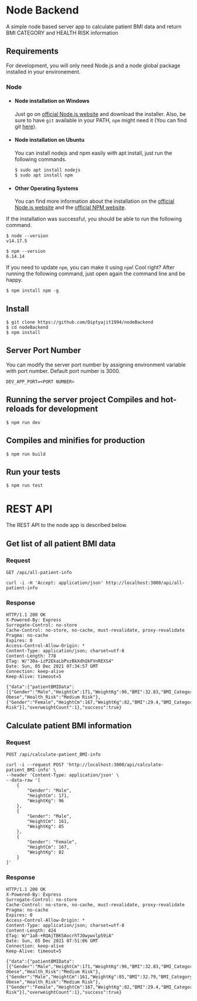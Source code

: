 # Node Backend
A simple node based server app to calculate patient BMI data and return BMI CATEGORY and HEALTH RISK information

## Requirements

For development, you will only need Node.js and a node global package installed in your environement.

### Node
- #### Node installation on Windows

  Just go on [official Node.js website](https://nodejs.org/) and download the installer.
Also, be sure to have `git` available in your PATH, `npm` might need it (You can find git [here](https://git-scm.com/)).

- #### Node installation on Ubuntu

  You can install nodejs and npm easily with apt install, just run the following commands.

      $ sudo apt install nodejs
      $ sudo apt install npm

- #### Other Operating Systems
  You can find more information about the installation on the [official Node.js website](https://nodejs.org/) and the [official NPM website](https://npmjs.org/).

If the installation was successful, you should be able to run the following command.

    $ node --version
    v14.17.5

    $ npm --version
    6.14.14

If you need to update `npm`, you can make it using `npm`! Cool right? After running the following command, just open again the command line and be happy.

    $ npm install npm -g

###
## Install

    $ git clone https://github.com/Diptyajit1994/nodeBackend
    $ cd nodeBackend
    $ npm install


## Server Port Number
You can modify the server port number by assigning environment variable with port number. Default port number is 3000.

    DEV_APP_PORT=<PORT NUMBER>

## Running the  server project Compiles and hot-reloads for development

    $ npm run dev

## Compiles and minifies for production

    $ npm run build
    
## Run your tests

    $ npm run test

# REST API

The REST API to the node app is described below.

## Get list of all patient BMI data

### Request

`GET /api/all-patient-info`

    curl -i -H 'Accept: application/json' http://localhost:3000/api/all-patient-info

### Response

    HTTP/1.1 200 OK
    X-Powered-By: Express
    Surrogate-Control: no-store
    Cache-Control: no-store, no-cache, must-revalidate, proxy-revalidate
    Pragma: no-cache
    Expires: 0
    Access-Control-Allow-Origin: *
    Content-Type: application/json; charset=utf-8
    Content-Length: 778
    ETag: W/"30a-izP2EkaLbPxzBkXdhQkFVnREXS4"
    Date: Sun, 05 Dec 2021 07:34:57 GMT
    Connection: keep-alive
    Keep-Alive: timeout=5

    {"data":{"patientBMIData":[{"Gender":"Male","HeightCm":171,"WeightKg":96,"BMI":32.83,"BMI_Category":"Moderately Obese","Health_Risk":"Medium Risk"},{"Gender":"Female","HeightCm":167,"WeightKg":82,"BMI":29.4,"BMI_Category":"Overweight","Health_Risk":"Enhanced Risk"}],"overweightCount":1},"success":true}

## Calculate patient BMI information 

### Request

`POST /api/calculate-patient_BMI-info`

    curl -i --request POST 'http://localhost:3000/api/calculate-patient_BMI-info' \
    --header 'Content-Type: application/json' \
    --data-raw '[
        {
            "Gender": "Male",
            "HeightCm": 171,
            "WeightKg": 96
        },
        {
            "Gender": "Male",
            "HeightCm": 161,
            "WeightKg": 85
        },
        {
            "Gender": "Female",
            "HeightCm": 167,
            "WeightKg": 82
        }
    ]'

### Response

    HTTP/1.1 200 OK
    X-Powered-By: Express
    Surrogate-Control: no-store
    Cache-Control: no-store, no-cache, must-revalidate, proxy-revalidate
    Pragma: no-cache
    Expires: 0
    Access-Control-Allow-Origin: *
    Content-Type: application/json; charset=utf-8
    Content-Length: 424
    ETag: W/"1a8-+RQAjTBKSAocrhTJOwywvlp59iA"
    Date: Sun, 05 Dec 2021 07:51:06 GMT
    Connection: keep-alive
    Keep-Alive: timeout=5

    {"data":{"patientBMIData":[{"Gender":"Male","HeightCm":171,"WeightKg":96,"BMI":32.83,"BMI_Category":"Moderately Obese","Health_Risk":"Medium Risk"},{"Gender":"Male","HeightCm":161,"WeightKg":85,"BMI":32.79,"BMI_Category":"Moderately Obese","Health_Risk":"Medium Risk"},{"Gender":"Female","HeightCm":167,"WeightKg":82,"BMI":29.4,"BMI_Category":"Overweight","Health_Risk":"Enhanced Risk"}],"overweightCount":1},"success":true}